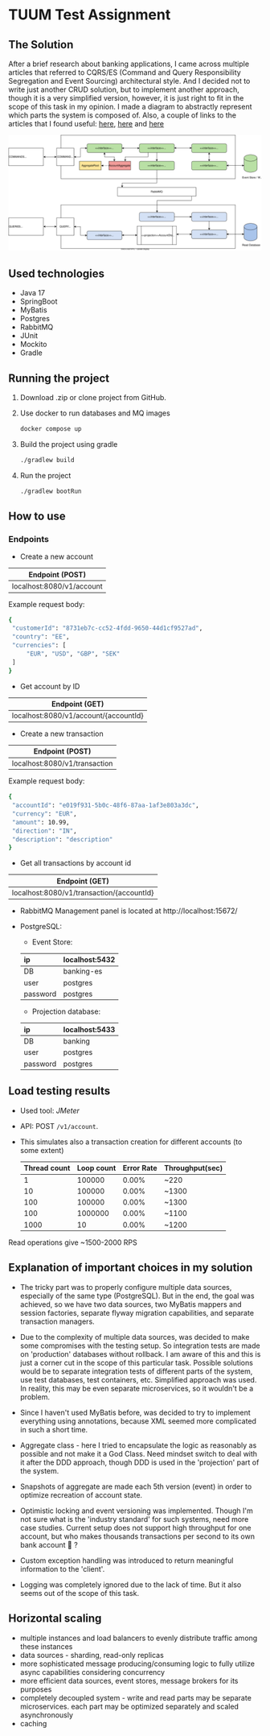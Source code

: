 # TUUM Test Assignment

## The Solution

After a brief research about banking applications, I came across multiple articles that referred to CQRS/ES
(Command and Query Responsibility Segregation and Event Sourcing) architectural style.
And I decided not to write just another CRUD solution, but to implement another approach,
though it is a very simplified version, however, it is just right to fit in the scope of this task in my opinion.
I made a diagram to abstractly represent which parts the system is composed of.
Also, a couple of links to the articles that I found useful: [here](https://memo.bank/en/magazine/choosing-an-architecture),
[here](https://martinfowler.com/bliki/CQRS.html) and [here](https://martinfowler.com/eaaDev/EventSourcing.html)

![diagram](architecture.svg)

## Used technologies

* Java 17
* SpringBoot
* MyBatis
* Postgres
* RabbitMQ
* JUnit
* Mockito
* Gradle

## Running the project

1. Download .zip or clone project from GitHub.

2. Use docker to run databases and MQ images
   ```sh
   docker compose up
   ```

3. Build the project using gradle
   ```sh
   ./gradlew build
   ```

4. Run the project
   ```sh
   ./gradlew bootRun
   ```

## How to use

### Endpoints

- Create a new account

| Endpoint (POST)           |
|---------------------------|
| localhost:8080/v1/account |  

Example request body:
   ```sh
   {
    "customerId": "8731eb7c-cc52-4fdd-9650-44d1cf9527ad",
    "country": "EE",
    "currencies": [
        "EUR", "USD", "GBP", "SEK"
    ]
}
   ```

- Get account by ID

| Endpoint (GET)                        |
|---------------------------------------|
| localhost:8080/v1/account/{accountId} |  

- Create a new transaction

| Endpoint (POST)                |
|--------------------------------|
| localhost:8080/v1/transaction  |  

Example request body:
   ```sh
  {
    "accountId": "e019f931-5b0c-48f6-87aa-1af3e803a3dc",
    "currency": "EUR",
    "amount": 10.99,
    "direction": "IN",
    "description": "description"
  }
   ```

- Get all transactions by account id

| Endpoint (GET)                            |
|-------------------------------------------|
| localhost:8080/v1/transaction/{accountId} |  


* RabbitMQ Management panel is located at http://localhost:15672/

* PostgreSQL:

    * Event Store:
  
    | ip       | localhost:5432 |
    |----------|----------------|
    | DB       | banking-es     |
    | user     | postgres       |
    | password | postgres       |

  * Projection database:

   | ip       | localhost:5433 |
   |----------|----------------|
   | DB       | banking        |
   | user     | postgres       |
   | password | postgres       |


## Load testing results

 * Used tool: *JMeter*
 * API: POST `/v1/account`.
 * This simulates also a transaction creation for different accounts (to some extent)

   | Thread count | Loop count | Error Rate | Throughput(sec) |
   |--------------|------------|------------|-----------------|
   | 1            | 100000     | 0.00%      | ~220            |
   | 10           | 100000     | 0.00%      | ~1300           |
   | 100          | 100000     | 0.00%      | ~1300           |
   | 100          | 1000000    | 0.00%      | ~1100           |
   | 1000         | 10         | 0.00%      | ~1200           |

Read operations give ~1500-2000 RPS

## Explanation of important choices in my solution

* The tricky part was to properly configure multiple data sources, especially of the same type (PostgreSQL).
  But in the end, the goal was achieved, so we have two data sources, two MyBatis mappers and session factories, separate flyway migration capabilities, and separate transaction managers.


* Due to the complexity of multiple data sources, was decided to make some compromises with the testing setup. So integration tests are made on 'production' databases without rollback.
  I am aware of this and this is just a corner cut in the scope of this particular task.
  Possible solutions would be to separate integration tests of different parts of the system, use test databases, test containers, etc. Simplified approach was used.
  In reality, this may be even separate microservices, so it wouldn't be a problem.


* Since I haven't used MyBatis before, was decided to try to implement everything using annotations, because XML seemed more complicated in such a short time.


* Aggregate class - here I tried to encapsulate the logic as reasonably as possible and not make it a God Class.
  Need mindset switch to deal with it after the DDD approach, though DDD is used in the 'projection' part of the system.


* Snapshots of aggregate are made each 5th version (event) in order to optimize recreation of account state. 


* Optimistic locking and event versioning was implemented. Though I'm not sure what is the 'industry standard' for such systems, need more case studies.
Current setup does not support high throughput for one account, but who makes thousands transactions per second to its own bank account :thinking: ?


* Custom exception handling was introduced to return meaningful information to the 'client'.


* Logging was completely ignored due to the lack of time. But it also seems out of the scope of this task.


## Horizontal scaling

* multiple instances and load balancers to evenly distribute traffic among these instances
* data sources - sharding, read-only replicas
* more sophisticated message producing/consuming logic to fully utilize async capabilities considering concurrency
* more efficient data sources, event stores, message brokers for its purposes
* completely decoupled system - write and read parts may be separate microservices. each part may be optimized separately and scaled asynchronously
* caching 

